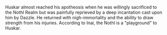 Huskar almost reached his apotheosis when he was willingly sacrificed to the Nothl Realm but was painfully reprieved by a deep incantation cast upon him by Dazzle. He returned with nigh-immortality and the ability to draw strength from his injuries. According to Inai, the Nothl is a "playground" to Huskar.